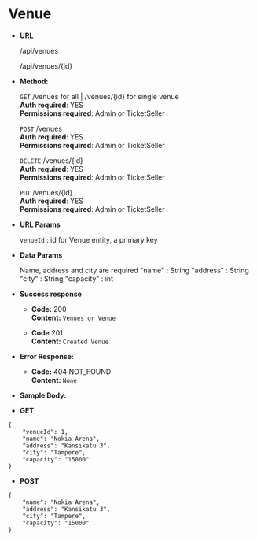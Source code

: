 # **Venue**

- **URL**

  /api/venues

  /api/venues/{id}

- **Method:**

  `GET` /venues for all | /venues/{id} for single venue<br />
  **Auth required**: YES<br />
  **Permissions required**: Admin or TicketSeller<br />

  `POST` /venues<br />
  **Auth required**: YES<br />
  **Permissions required**: Admin or TicketSeller<br />

  `DELETE` /venues/{id}<br />
  **Auth required**: YES<br />
  **Permissions required**: Admin or TicketSeller<br />

  `PUT` /venues/{id}<br />
  **Auth required**: YES<br />
  **Permissions required**: Admin or TicketSeller<br />

- **URL Params**

  `venueId` : id for Venue entity, a primary key

- **Data Params**

  Name, address and city are required
  "name" : String
  "address" : String
  "city" : String
  "capacity" : int

- **Success response**

  - **Code:** 200 <br />
    **Content:** `Venues or Venue`

  - **Code** 201 <br />
    **Content:** `Created Venue`

- **Error Response:**

  - **Code:** 404 NOT_FOUND <br />
    **Content:** `None`

- **Sample Body:**

- **GET**

```
{
    "venueId": 1,
    "name": "Nokia Arena",
    "address": "Kansikatu 3",
    "city": "Tampere",
    "capacity": "15000"
}
```

- **POST**

```
{
    "name": "Nokia Arena",
    "address": "Kansikatu 3",
    "city": "Tampere",
    "capacity": "15000"
}
```
